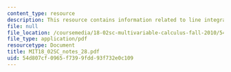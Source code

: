 ```yaml
---
content_type: resource
description: This resource contains information related to line integrals.
file: null
file_location: /coursemedia/18-02sc-multivariable-calculus-fall-2010/54d807cf0965f7399fdd93f732e0c109_MIT18_02SC_notes_28.pdf
file_type: application/pdf
resourcetype: Document
title: MIT18_02SC_notes_28.pdf
uid: 54d807cf-0965-f739-9fdd-93f732e0c109
---
```


